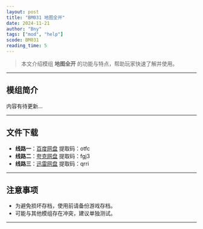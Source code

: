 ```yaml
---
layout: post
title: "BM031 地图全开"
date: 2024-11-21
author: "Bny"
tags: ["mod", "help"]
scode: BM031
reading_time: 5
---
```


> 本文介绍模组 **地图全开** 的功能与特点，帮助玩家快速了解并使用。

---

## 模组简介

内容有待更新...

---


## 文件下载
- **线路一**：[百度网盘](https://pan.baidu.com/s/1eG8gT6BqWf4NZRR8YiFE8Q?pwd=otfc)  提取码：otfc  
- **线路二**：[夸克网盘](https://pan.quark.cn/s/518b7856aefb?pwd=fgj3)  提取码：fgj3  
- **线路三**：[迅雷网盘](https://pan.xunlei.com/s/VOCCb_oVxnbF32yOtVooWBNrA1?pwd=qrri)  提取码：qrri  

---

## 注意事项
- 为避免损坏存档，使用前请备份游戏存档。
- 可能与其他模组存在冲突，建议单独测试。

---

